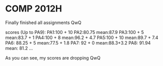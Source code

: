 # COMP 2012H
Finally finished all assignments QwQ

scores (Up to PA9):
PA1:100 + 10
PA2:80.75  mean:87.9
PA3:100 + 5 mean:83.7 + 1
PA4:100 + 8 mean:96.2 + 4.7
PA5:100 + 10 mean:89.7 + 7.4
PA6: 88.25 + 5 mean:77.5 + 1.8
PA7: 92 + 0 mean:88.3+3.2
PA8: 91.94 mean: 81.2
...

As you can see, my scores are dropping QwQ 
